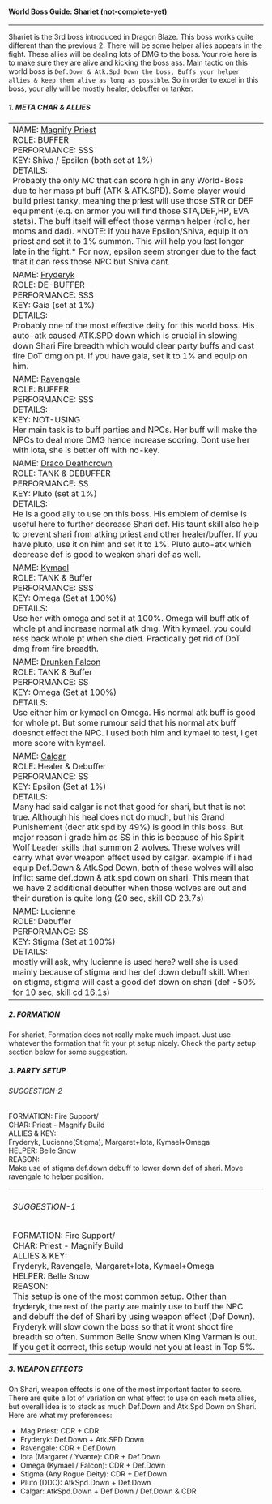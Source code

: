#### World Boss Guide: Shariet (not-complete-yet)

---

Shariet is the 3rd boss introduced in Dragon Blaze. This boss works quite different than the previous 2. There will be some helper allies appears in the fight. These allies will be dealing lots of DMG to the boss. Your role here is to make sure they are alive and kicking the boss ass. Main tactic on this world boss is `Def.Down & Atk.Spd Down the boss, Buffs your helper allies & keep them alive as long as possible`. So in order to excel in this boss, your ally will be mostly healer, debuffer or tanker.


##### 1. META CHAR & ALLIES

<table>
<tr><td>
NAME: <a href="/game/dragon-blaze/char/priest">Magnify Priest</a> <br/>
ROLE: BUFFER <br/>
PERFORMANCE: SSS <br/>
KEY: Shiva / Epsilon (both set at 1%)<br/>
DETAILS: <br/>
Probably the only MC that can score high in any World-Boss due to her mass pt buff (ATK & ATK.SPD). Some player would build priest tanky, meaning the priest will use those STR or DEF equipment (e.q. on armor you will find those STA,DEF,HP, EVA stats). The buff itself will effect those varman helper (rollo, her moms and dad). *NOTE: if you have Epsilon/Shiva, equip it on priest and set it to 1% summon. This will help you last longer late in the fight.* For now, epsilon seem stronger due to the fact that it can ress those NPC but Shiva cant.
</td></tr>

<tr><td>
NAME: <a href="/game/dragon-blaze/deity/fryderyk-the-tenor">Fryderyk</a> <br/>
ROLE: DE-BUFFER <br/>
PERFORMANCE: SSS <br/>
KEY: Gaia (set at 1%)<br/>
DETAILS: <br/>
Probably one of the most effective deity for this world boss. His auto-atk caused ATK.SPD down which is crucial in slowing down Shari Fire breadth which would clear party buffs and cast fire DoT dmg on pt. If you have gaia, set it to 1% and equip on him.
</td></tr>

<tr><td>
NAME: <a href="/game/dragon-blaze/deity/ravengale-the-kind">Ravengale</a> <br/>
ROLE: BUFFER <br/>
PERFORMANCE: SSS <br/>
DETAILS: <br/>
KEY: NOT-USING <br/>
Her main task is to buff parties and NPCs. Her buff will make the NPCs to deal more DMG hence increase scoring. Dont use her with iota, she is better off with no-key.
</td></tr>

<tr><td>
NAME: <a href="/game/dragon-blaze/deity/draco-deathcrown">Draco Deathcrown</a> <br/>
ROLE: TANK & DEBUFFER <br/>
PERFORMANCE: SS <br/>
KEY: Pluto (set at 1%) <br/>
DETAILS: <br/>
He is a good ally to use on this boss. His emblem of demise is useful here to further decrease Shari def. His taunt skill also help to prevent shari from atking priest and other healer/buffer. If you have pluto, use it on him and set it to 1%. Pluto auto-atk which decrease def is good to weaken shari def as well.
</td></tr>

<tr><td>
NAME: <a href="/game/dragon-blaze/deity/kymael-the-just">Kymael</a> <br/>
ROLE: TANK & Buffer<br/>
PERFORMANCE: SSS <br/>
KEY: Omega (Set at 100%) <br/>
DETAILS: <br/>
Use her with omega and set it at 100%. Omega will buff atk of whole pt and increase normal atk dmg. With kymael, you could ress back whole pt when she died. Practically get rid of DoT dmg from fire breadth.
</td></tr>

<tr><td>
NAME: <a href="/game/dragon-blaze/deity/drunken-falcon">Drunken Falcon</a> <br/>
ROLE: TANK & Buffer<br/>
PERFORMANCE: SS <br/>
KEY: Omega (Set at 100%) <br/>
DETAILS: <br/>
Use either him or kymael on Omega. His normal atk buff is good for whole pt. But some rumour said that his normal atk buff doesnot effect the NPC. I used both him and kymael to test, i get more score with kymael.
</td></tr>

<tr><td>
NAME:  <a href="/game/dragon-blaze/deity/calgar-the-master-of-spirits">Calgar</a> <br/>
ROLE: Healer & Debuffer<br/>
PERFORMANCE: SS <br/>
KEY: Epsilon (Set at 1%) <br/>
DETAILS: <br/>
Many had said calgar is not that good for shari, but that is not true. Although his heal does not do much, but his Grand Punishement (decr atk.spd by 49%) is good in this boss. But major reason i grade him as SS in this is because of his Spirit Wolf Leader skills that summon 2 wolves. These wolves will carry what ever weapon effect used by calgar. example if i had equip Def.Down & Atk.Spd Down, both of these wolves will also inflict same def.down & atk.spd down on shari. This mean that we have 2 additional debuffer when those wolves are out and their duration is quite long (20 sec, skill CD 23.7s)
</td></tr>

<tr><td>
NAME:  <a href="/game/dragon-blaze/deity/dragon-slayer-lucienne">Lucienne</a> <br/>
ROLE: Debuffer<br/>
PERFORMANCE: SS <br/>
KEY: Stigma (Set at 100%) <br/>
DETAILS: <br/>
mostly will ask, why lucienne is used here? well she is used mainly because of stigma and her def down debuff skill. When on stigma, stigma will cast a good def down on shari (def -50% for 10 sec, skill cd 16.1s)
</td></tr>


</table>




##### 2. FORMATION

For shariet, Formation does not really make much impact. Just use whatever the formation that fit your pt setup nicely. Check the party setup section below for some suggestion.


##### 3. PARTY SETUP

<table>
  <tr><td>
  <h6>SUGGESTION-1</h6>
  FORMATION: Fire Support/<br/>
  CHAR: Priest - Magnify Build <br/>
  ALLIES & KEY: <br/>
  Fryderyk, Ravengale, Margaret+Iota, Kymael+Omega <br/>
  HELPER: Belle Snow <br/>
  REASON: <br/>
  This setup is one of the most common setup. Other than fryderyk, the rest of the party are mainly use to buff the NPC and debuff the def of Shari by using weapon effect (Def Down). Fryderyk will slow down the boss so that it wont shoot fire breadth so often. Summon Belle Snow when King Varman is out. If you get it correct, this setup would net you at least in Top 5%.
  </td></tr>

  <h6>SUGGESTION-2</h6>
  FORMATION: Fire Support/<br/>
  CHAR: Priest - Magnify Build <br/>
  ALLIES & KEY: <br/>
  Fryderyk, Lucienne(Stigma), Margaret+Iota, Kymael+Omega <br/>
  HELPER: Belle Snow <br/>
  REASON: <br/>
  Make use of stigma def.down debuff to lower down def of shari. Move ravengale to helper position.
  </td></tr>

</table>


##### 3. WEAPON EFFECTS

On Shari, weapon effects is one of the most important factor to score. There are quite a lot of variation on what effect to use on each meta allies, but overall idea is to stack as much Def.Down and Atk.Spd Down on Shari. Here are what my preferences:

- Mag Priest: CDR + CDR
- Fryderyk: Def.Down + Atk.SPD Down
- Ravengale: CDR + Def.Down
- Iota (Margaret / Yvante): CDR + Def.Down
- Omega (Kymael / Falcon): CDR + Def.Down
- Stigma (Any Rogue Deity): CDR + Def.Down
- Pluto (DDC): AtkSpd.Down + Def.Down
- Calgar: AtkSpd.Down + Def Down / Def.Down & CDR

